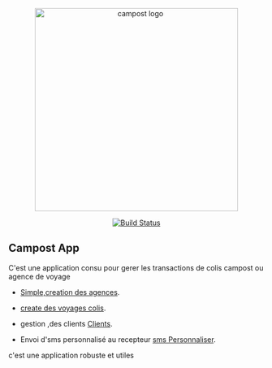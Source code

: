 <p align="center"><a href="https://roiKongo" target="_blank"><img src="https://roikongo/asset/campost.svg" width="400" alt="campost logo"></a></p>

<p align="center">
<a href="https://github.com/colis/framework/actions"><img src="https://github.com/roiKongo/framework/workflows/tests/badge.svg" alt="Build Status"></a>
</p>

## Campost App

C'est une application consu pour  gerer les transactions de colis campost ou agence de voyage

- [Simple,creation des agences](https://roikongo.com/docs/agences).
- [create des voyages colis](https://roiKongo.com/docs/voyage).

- gestion ,des clients [Clients](https://roiKongo.com/docs/clients).
- Envoi d'sms personnalisé au recepteur [sms Personnaliser](https://roiKongo.com/docs/sms).

c'est une application robuste et  utiles


